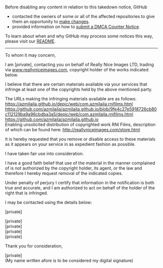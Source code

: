 Before disabling any content in relation to this takedown notice, GitHub
- contacted the owners of some or all of the affected repositories to give them an opportunity to [make changes](https://docs.github.com/en/github/site-policy/dmca-takedown-policy#a-how-does-this-actually-work).
- provided information on how to [submit a DMCA Counter Notice](https://docs.github.com/en/articles/guide-to-submitting-a-dmca-counter-notice).

To learn about when and why GitHub may process some notices this way, please visit our [README](https://github.com/github/dmca/blob/master/README.md#anatomy-of-a-takedown-notice).

---

To whom it may concern,

I am [private], contacting you on behalf of Really Nice Images LTD, trading via www.reallyniceimages.com, copyright holder of the works indicated below.

I believe that there are certain materials available via your services that infringe at least one of the copyrights held by the above mentioned party. 

The URLs making the infringing materials available are as follows:  
https://azmilaila.github.io/depic/web/com.azmilaila.rnifilms.html  
https://github.com/azmilaila/azmilaila.github.io/blob/9fe4c27e5918726cb80c112129ba9a96cbdba3a5/depic/web/com.azmilaila.rnifilms.html  
https://github.com/azmilaila/azmilaila.github.io  
Enabling unsolicited distribution of copyrighted work RNI Films, description of which can be found here: http://reallyniceimages.com/store.html

It is hereby requested that you remove or disable access to these materials as it appears on your service in as expedient fashion as possible.

I have taken fair use into consideration.

I have a good faith belief that use of the material in the manner complained of is not authorized by the copyright holder, its agent, or the law and therefore I hereby request removal of the indicated copies.

Under penalty of perjury I certify that information in the notification is both true and accurate, and I am authorized to act on behalf of the holder of the right that is infringed.

I may be contacted using the details below:

[private]

[private]  
[private]  
[private]  
[private]  

Thank you for consideration,

[private]  
(My name written afore is to be considered my digital signature)

